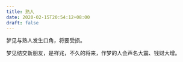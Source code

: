 ```yaml
---
title: 熟人
date: 2020-02-15T20:54:12+08:00
draft: false
---
```


梦见与熟人发生口角，将要受损。



梦见结交新朋友，是祥兆，不久的将来，作梦的人会声名大震、钱财大增。

